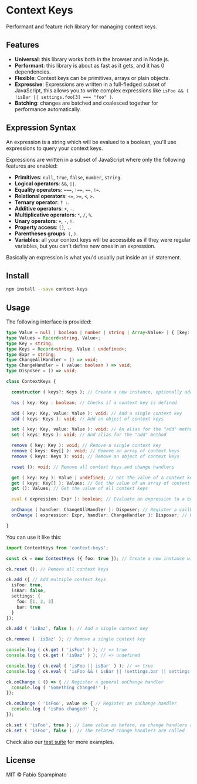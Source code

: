 # Context Keys

Performant and feature rich library for managing context keys.

## Features

- **Universal**: this library works both in the browser and in Node.js.
- **Performant**: this library is about as fast as it gets, and it has 0 dependencies.
- **Flexible**: Context keys can be primitives, arrays or plain objects.
- **Expressive**: Expressions are written in a full-fledged subset of JavaScript, this allows you to write complex expressions like `isFoo && ( !isBar || settings.foo[3] === "foo" )`.
- **Batching**: changes are batched and coalesced together for performance automatically.

## Expression Syntax

An expression is a string which will be evalued to a boolean, you'll use expressions to query your context keys.

Expressions are written in a subset of JavaScript where only the following features are enabled:

- **Primitives**: `null`, `true`, `false`, `number`, `string`.
- **Logical operators**: `&&`, `||`.
- **Equality operators**: `===`, `!==`, `==`, `!=`.
- **Relational operators**: `<=`, `>=`, `<`, `>`.
- **Ternary operator**: `? :`.
- **Additive operators**: `+`, `-`.
- **Multiplicative operators**: `*`, `/`, `%`.
- **Unary operators**: `+`, `-`, `!`.
- **Property access**: `[]`, `.`.
- **Parentheses groups**: `(`, `)`.
- **Variables**: all your context keys will be accessible as if they were regular variables, but you can't define new ones in an expression.

Basically an expression is what you'd usually put inside an `if` statement.

## Install

```sh
npm install --save context-keys
```

## Usage

The following interface is provided:

```ts
type Value = null | boolean | number | string | Array<Value> | { [key: string]: Value } | () => Value;
type Values = Record<string, Value>;
type Key = string;
type Keys = Record<string, Value | undefined>;
type Expr = string;
type ChangeAllHandler = () => void;
type ChangeHandler = ( value: boolean ) => void;
type Disposer = () => void;

class ContextKeys {

  constructor ( keys?: Keys ); // Create a new instance, optionally adding an object of context keys

  has ( key: Key : boolean; // Checks if a context key is defined

  add ( key: Key, value: Value ): void; // Add a single context key
  add ( keys: Keys ): void; // Add an object of context keys

  set ( key: Key, value: Value ): void; // An alias for the "add" method
  set ( keys: Keys ): void; // And alias for the "add" method

  remove ( key: Key ): void; // Remove a single context key
  remove ( keys: Key[] ): void; // Remove an array of context keys
  remove ( keys: Keys ): void; // Remove an object of context keys

  reset (): void; // Remove all context keys and change handlers

  get ( key: Key ): Value | undefined; // Get the value of a context key
  get ( keys: Key[] ): Values; // Get the value of an array of context keys
  get (): Values; // Get the value of all context keys

  eval ( expression: Expr ): boolean; // Evaluate an expression to a boolean

  onChange ( handler: ChangeAllHandler ): Disposer; // Register a callback which will be called whenever any context key changes
  onChange ( expression: Expr, handler: ChangeHandler ): Disposer; // Register a callback which will be called whenever the value of the expression changes. Call the disposer to unregister the callback

}
```

You can use it like this:

```ts
import ContextKeys from 'context-keys';

const ck = new ContextKeys ({ foo: true }); // Create a new instance with an object of context keys

ck.reset (); // Remove all context keys

ck.add ({ // Add multiple context keys
  isFoo: true,
  isBar: false,
  settings: {
    foo: [1, 2, 3]
    bar: true
  }
});

ck.add ( 'isBaz', false ); // Add a single context key

ck.remove ( 'isBaz' ); // Remove a single context key

console.log ( ck.get ( 'isFoo' ) ); // => true
console.log ( ck.get ( 'isBaz' ) ); // => undefined

console.log ( ck.eval ( 'isFoo || isBar' ) ); // => true
console.log ( ck.eval ( 'isFoo && ( isBar || !settings.bar || settings.foo.length > 1 )' ) ); // => true

ck.onChange ( () => { // Register a general onChange handler
  console.log ( 'Something changed!' );
});

ck.onChange ( 'isFoo', value => { // Register an onChange handler
  console.log ( 'isFoo changed!' );
});

ck.set ( 'isFoo', true ); // Same value as before, no change handlers are called
ck.set ( 'isFoo', false ); // The related change handlers are called
```

Check also our [test suite](./test/index.js) for more examples.

## License

MIT © Fabio Spampinato
